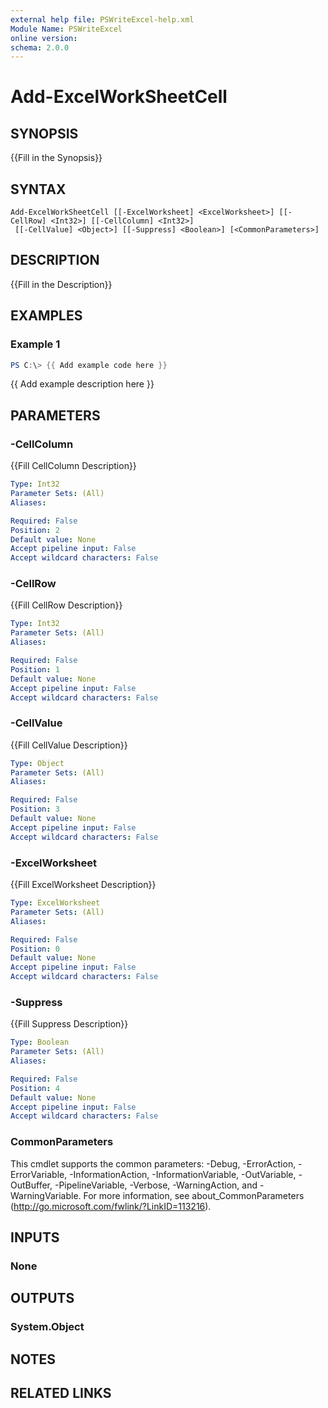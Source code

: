 ```yaml
---
external help file: PSWriteExcel-help.xml
Module Name: PSWriteExcel
online version:
schema: 2.0.0
---
```


# Add-ExcelWorkSheetCell

## SYNOPSIS
{{Fill in the Synopsis}}

## SYNTAX

```
Add-ExcelWorkSheetCell [[-ExcelWorksheet] <ExcelWorksheet>] [[-CellRow] <Int32>] [[-CellColumn] <Int32>]
 [[-CellValue] <Object>] [[-Suppress] <Boolean>] [<CommonParameters>]
```

## DESCRIPTION
{{Fill in the Description}}

## EXAMPLES

### Example 1
```powershell
PS C:\> {{ Add example code here }}
```

{{ Add example description here }}

## PARAMETERS

### -CellColumn
{{Fill CellColumn Description}}

```yaml
Type: Int32
Parameter Sets: (All)
Aliases:

Required: False
Position: 2
Default value: None
Accept pipeline input: False
Accept wildcard characters: False
```

### -CellRow
{{Fill CellRow Description}}

```yaml
Type: Int32
Parameter Sets: (All)
Aliases:

Required: False
Position: 1
Default value: None
Accept pipeline input: False
Accept wildcard characters: False
```

### -CellValue
{{Fill CellValue Description}}

```yaml
Type: Object
Parameter Sets: (All)
Aliases:

Required: False
Position: 3
Default value: None
Accept pipeline input: False
Accept wildcard characters: False
```

### -ExcelWorksheet
{{Fill ExcelWorksheet Description}}

```yaml
Type: ExcelWorksheet
Parameter Sets: (All)
Aliases:

Required: False
Position: 0
Default value: None
Accept pipeline input: False
Accept wildcard characters: False
```

### -Suppress
{{Fill Suppress Description}}

```yaml
Type: Boolean
Parameter Sets: (All)
Aliases:

Required: False
Position: 4
Default value: None
Accept pipeline input: False
Accept wildcard characters: False
```

### CommonParameters
This cmdlet supports the common parameters: -Debug, -ErrorAction, -ErrorVariable, -InformationAction, -InformationVariable, -OutVariable, -OutBuffer, -PipelineVariable, -Verbose, -WarningAction, and -WarningVariable. For more information, see about_CommonParameters (http://go.microsoft.com/fwlink/?LinkID=113216).

## INPUTS

### None

## OUTPUTS

### System.Object
## NOTES

## RELATED LINKS
